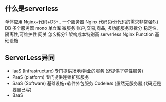 ## 什么是serverless

单体应用    Nginx+代码+DB+..  一个服务器
    Nginx  代码(拆分代码的需求非常强烈)  DB   多个服务器
    mono 单仓库
微服务  账户,交易,商品, 多功能服务器拆分
    稳定性,隔离性,可维护性
    网关  怎么拆分?   架构成本特别高
serverless Nginx Function 基础设施

## ServerLess异同
- IaaS (Infrastructure) 专门提供场地/物业的服务
(还提供了弹性服务)
- PaaS (platform)   专门提供连锁扩张服务
- SaaS (Software)   基础设施+软件外包服务 Codeless
(虽然无服务器,代码还是要自己写)
- BaaS    

